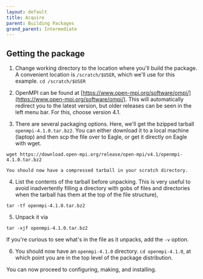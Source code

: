 ```yaml
---
layout: default
title: Acquire
parent: Building Packages
grand_parent: Intermediate
---
```


## Getting the package

1. Change working directory to the location where you'll build the package. A convenient location is `/scratch/$USER`, which we'll use for this example. `cd /scratch/$USER`

2. OpenMPI can be found at [https://www.open-mpi.org/software/ompi/](https://www.open-mpi.org/software/ompi/). This will automatically redirect you to the latest version, but older releases can be seen in the left menu bar. For this, choose version 4.1.

3. There are several packaging options. Here, we'll get the bzipped tarball `openmpi-4.1.0.tar.bz2`. You can either download it to a local machine (laptop) and then scp the file over to Eagle, or get it directly on Eagle with wget.
```
wget https://download.open-mpi.org/release/open-mpi/v4.1/openmpi-4.1.0.tar.bz2
```

    You should now have a compressed tarball in your scratch directory.

4. List the contents of the tarball before unpacking. This is very useful to avoid inadvertently filling a directory with gobs of files and directories when the tarball has them at the top of the file structure),
```
tar -tf openmpi-4.1.0.tar.bz2
```

5. Unpack it via
```
tar -xjf openmpi-4.1.0.tar.bz2
```
If you're curious to see what's in the file as it unpacks, add the `-v` option. 

6. You should now have an `openmpi-4.1.0` directory. `cd openmpi-4.1.0`, at which point you are in the top level of the package distribution.

You can now proceed to configuring, making, and installing.

